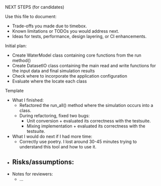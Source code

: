 NEXT STEPS (for candidates)

Use this file to document:
- Trade-offs you made due to timebox.
- Known limitations or TODOs you would address next.
- Ideas for tests, performance, design layering, or CI enhancements.

Initial plan:
- Create WaterModel class containing core functions from the run method()
- Create DatasetIO class containing the main read and write functions for the input data and final simulation results
- Check where to incorporate the application configuration
- Evaluate where the locate each class

Template
- What I finished:
  - Refactored the run_all() method where the simulation occurs into a class.
  - During refactoring, fixed two bugs:
    * Unit conversion + evaluated its correctness with the testsuite.
    * Mixing implementation + evaluated its correctness with the testsuite.
- What I would do next if I had more time:
  - Correctly use poetry. I lost around 30-45 minutes trying to understand this tool and how to use it.
- Risks/assumptions:
  - 
- Notes for reviewers:
  - ...
